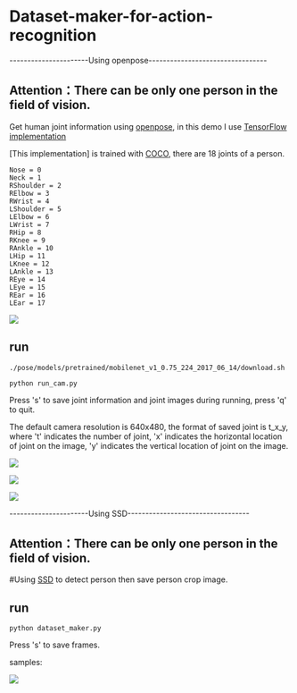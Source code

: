 # Dataset-maker-for-action-recognition

----------------------Using openpose---------------------------------

## Attention：There can be only one person in the field of vision.

Get human joint information using [openpose](https://github.com/CMU-Perceptual-Computing-Lab/openpose), in this demo I use [TensorFlow implementation](https://github.com/ildoonet/tf-pose-estimation)

[This implementation] is trained with [COCO](http://mscoco.org/), there are 18 joints of a person.

    Nose = 0
    Neck = 1
    RShoulder = 2
    RElbow = 3
    RWrist = 4
    LShoulder = 5
    LElbow = 6
    LWrist = 7
    RHip = 8
    RKnee = 9
    RAnkle = 10
    LHip = 11
    LKnee = 12
    LAnkle = 13
    REye = 14
    LEye = 15
    REar = 16
    LEar = 17

![](https://github.com/TianzhongSong/Dataset-maker-for-action-recognition/blob/master/imgs/sksk.jpg)

## run

    ./pose/models/pretrained/mobilenet_v1_0.75_224_2017_06_14/download.sh
    
    python run_cam.py

Press 's' to save joint information and joint images during running, press 'q' to quit.

The default camera resolution is 640x480, the format of saved joint is t_x_y, where 't' indicates the number of joint, 'x' indicates the horizontal location of joint on the image, 'y' indicates the vertical location of joint on the image.

![](https://github.com/TianzhongSong/Dataset-maker-for-action-recognition/blob/master/imgs/joints.png)

![](https://github.com/TianzhongSong/Dataset-maker-for-action-recognition/blob/master/imgs/1000.jpg)

![](https://github.com/TianzhongSong/Dataset-maker-for-action-recognition/blob/master/imgs/imgs.png)


----------------------Using SSD----------------------------------
## Attention：There can be only one person in the field of vision.

#Using [SSD](https://github.com/rykov8/ssd_keras) to detect person then save person crop image.

## run 
    python dataset_maker.py

Press 's' to save frames.

samples:

![](https://github.com/TianzhongSong/Dataset-maker-for-action-recognition/blob/master/imgs/walk.jpg)
